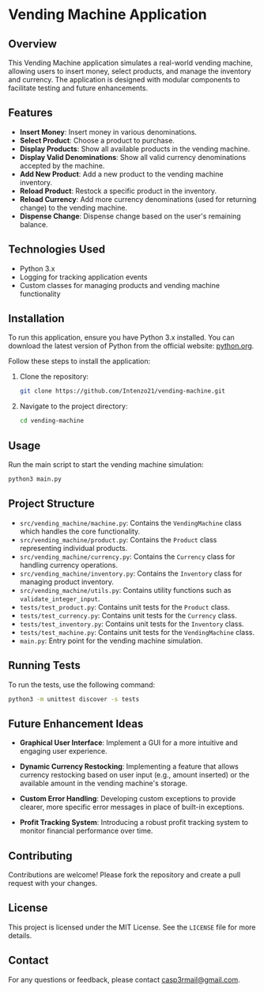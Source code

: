# Vending Machine Application

## Overview

This Vending Machine application simulates a real-world vending machine, allowing users to insert money, select
products, and manage the inventory and currency. The application is designed with modular components to facilitate
testing and future enhancements.

## Features

- **Insert Money**: Insert money in various denominations.
- **Select Product**: Choose a product to purchase.
- **Display Products**: Show all available products in the vending machine.
- **Display Valid Denominations**: Show all valid currency denominations accepted by the machine.
- **Add New Product**: Add a new product to the vending machine inventory.
- **Reload Product**: Restock a specific product in the inventory.
- **Reload Currency**: Add more currency denominations (used for returning change) to the vending machine.
- **Dispense Change**: Dispense change based on the user's remaining balance.

## Technologies Used

- Python 3.x
- Logging for tracking application events
- Custom classes for managing products and vending machine functionality

## Installation

To run this application, ensure you have Python 3.x installed. You can download the latest version of Python from the
official website: [python.org](https://www.python.org/).

Follow these steps to install the application:

1. Clone the repository:

    ```sh
    git clone https://github.com/Intenzo21/vending-machine.git
    ```

2. Navigate to the project directory:
    ```sh
    cd vending-machine
    ```

## Usage

Run the main script to start the vending machine simulation:

```sh
python3 main.py
```

## Project Structure

- `src/vending_machine/machine.py`: Contains the `VendingMachine` class which handles the core functionality.
- `src/vending_machine/product.py`: Contains the `Product` class representing individual products.
- `src/vending_machine/currency.py`: Contains the `Currency` class for handling currency operations.
- `src/vending_machine/inventory.py`: Contains the `Inventory` class for managing product inventory.
- `src/vending_machine/utils.py`: Contains utility functions such as `validate_integer_input`.
- `tests/test_product.py`: Contains unit tests for the `Product` class.
- `tests/test_currency.py`: Contains unit tests for the `Currency` class.
- `tests/test_inventory.py`: Contains unit tests for the `Inventory` class.
- `tests/test_machine.py`: Contains unit tests for the `VendingMachine` class.
- `main.py`: Entry point for the vending machine simulation.

## Running Tests

To run the tests, use the following command:

```sh
python3 -m unittest discover -s tests
```

## Future Enhancement Ideas

- **Graphical User Interface**: Implement a GUI for a more intuitive and engaging user experience.

- **Dynamic Currency Restocking**: Implementing a feature that allows currency restocking based on user input (e.g.,
  amount inserted) or the available amount in the vending machine's storage.

- **Custom Error Handling**: Developing custom exceptions to provide clearer, more specific error messages in place of
  built-in exceptions.

- **Profit Tracking System**: Introducing a robust profit tracking system to monitor financial performance over time.

## Contributing

Contributions are welcome! Please fork the repository and create a pull request with your changes.

## License

This project is licensed under the MIT License. See the `LICENSE` file for more details.

## Contact

For any questions or feedback, please contact [casp3rmail@gmail.com](mailto:casp3rmail@gmail.com).